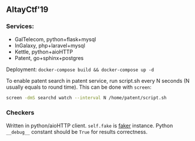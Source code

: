 ## AltayCtf'19
### Services:
- GalTelecom, python+flask+mysql
- InGalaxy, php+laravel+mysql
- Kettle, python+aioHTTP
- Patent, go+sphinx+postgres

Deployment:
`docker-compose build && docker-compose up -d`

To enable patent search in patent service, run script.sh every N seconds (N usually equals to round time). This can be done with `screen`:
```bash
screen -dmS searchd watch --interval N /home/patent/script.sh
```
### Checkers
Written in python/aioHTTP client. `self.fake` is [faker](https://github.com/joke2k/faker) instance. Python `__debug__` constant should be `True` for results correctness.
